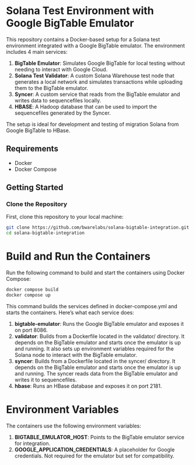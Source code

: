 # Solana Test Environment with Google BigTable Emulator

This repository contains a Docker-based setup for a Solana test environment integrated with a Google BigTable emulator. The environment includes 4 main services:

1. **BigTable Emulator**: Simulates Google BigTable for local testing without needing to interact with Google Cloud.
2. **Solana Test Validator**: A custom Solana Warehouse test node that generates a local network and simulates transactions while uploading them to the BigTable emulator.
3. **Syncer**: A custom service that reads from the BigTable emulator and writes data to sequencefiles locally.
4. **HBASE**: A Hadoop database that can be used to import the sequencefiles generated by the Syncer.

The setup is ideal for development and testing of migration Solana from Google BigTable to HBase.

## Requirements

- Docker
- Docker Compose

## Getting Started

### Clone the Repository

First, clone this repository to your local machine:

```bash
git clone https://github.com/bwarelabs/solana-bigtable-integration.git
cd solana-bigtable-integration
```

# Build and Run the Containers

Run the following command to build and start the containers using Docker Compose:

```bash
docker compose build
docker compose up
```

This command builds the services defined in docker-compose.yml and starts the containers. Here’s what each service does:

1. **bigtable-emulator**: Runs the Google BigTable emulator and exposes it on port 8086.
2. **validator**: Builds from a Dockerfile located in the validator/ directory. It depends on the BigTable emulator and starts once the emulator is up and running. It also sets up environment variables required for the Solana node to interact with the BigTable emulator.
3. **syncer**: Builds from a Dockerfile located in the syncer/ directory. It depends on the BigTable emulator and starts once the emulator is up and running. The syncer reads data from the BigTable emulator and writes it to sequencefiles.
4. **hbase**: Runs an HBase database and exposes it on port 2181.

# Environment Variables

The containers use the following environment variables:

1. **BIGTABLE_EMULATOR_HOST**: Points to the BigTable emulator service for integration.
2. **GOOGLE_APPLICATION_CREDENTIALS**: A placeholder for Google credentials. Not required for the emulator but set for compatibility.
